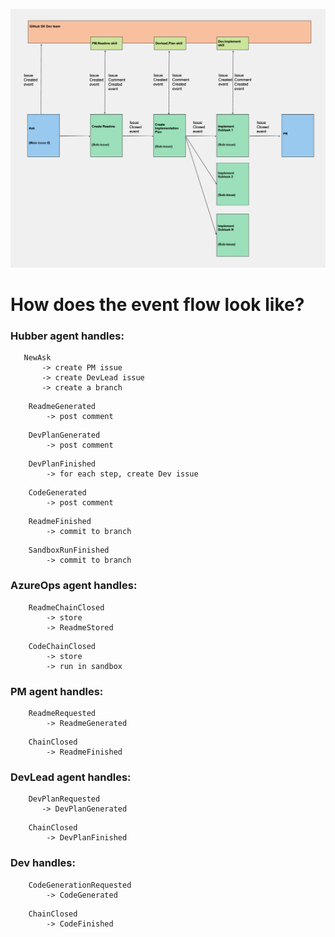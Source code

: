 ![](/docs/images/github-sk-dev-team.png)

# How does the event flow look like?


### Hubber agent handles:
 ```
    NewAsk
        -> create PM issue
        -> create DevLead issue
        -> create a branch
```
```
    ReadmeGenerated
        -> post comment
```
```
    DevPlanGenerated
        -> post comment
```
```
    DevPlanFinished
        -> for each step, create Dev issue
```
```
    CodeGenerated
        -> post comment
```
```
    ReadmeFinished
        -> commit to branch
```
```
    SandboxRunFinished
        -> commit to branch
```

### AzureOps agent handles:
```
    ReadmeChainClosed
        -> store
        -> ReadmeStored
```
```
    CodeChainClosed
        -> store
        -> run in sandbox
```

### PM agent handles:
```
    ReadmeRequested
        -> ReadmeGenerated
```
```
    ChainClosed
        -> ReadmeFinished
```

### DevLead agent handles:
```
    DevPlanRequested
       -> DevPlanGenerated
```
```
    ChainClosed
        -> DevPlanFinished
```

### Dev handles:
```
    CodeGenerationRequested
        -> CodeGenerated
```
```
    ChainClosed
        -> CodeFinished
```